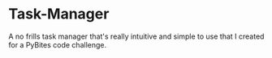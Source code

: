 # Task-Manager
A no frills task manager that's really intuitive and simple to use that I created for a PyBites code challenge.
